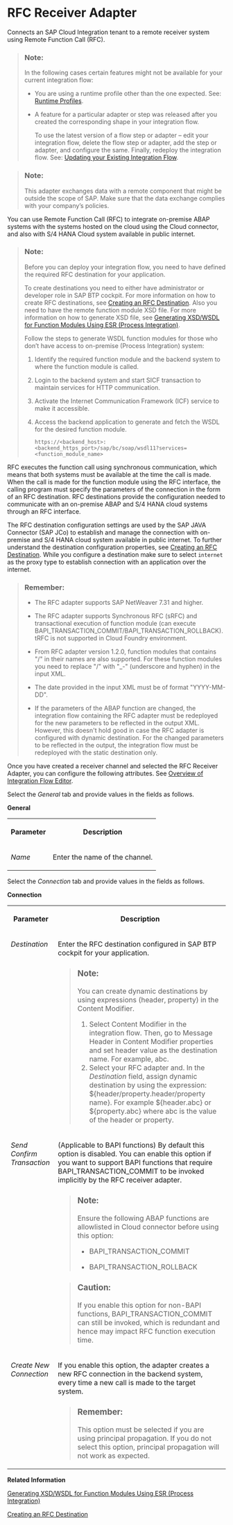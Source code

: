 <!-- loio5c76048b04594888a47e74d35a91c08a -->

# RFC Receiver Adapter

Connects an SAP Cloud Integration tenant to a remote receiver system using Remote Function Call \(RFC\).

> ### Note:  
> In the following cases certain features might not be available for your current integration flow:
> 
> -   You are using a runtime profile other than the one expected. See: [Runtime Profiles](IntegrationSettings/runtime-profiles-8007daa.md).
> 
> -   A feature for a particular adapter or step was released after you created the corresponding shape in your integration flow.
> 
>     To use the latest version of a flow step or adapter – edit your integration flow, delete the flow step or adapter, add the step or adapter, and configure the same. Finally, redeploy the integration flow. See: [Updating your Existing Integration Flow](updating-your-existing-integration-flow-1f9e879.md).

> ### Note:  
> This adapter exchanges data with a remote component that might be outside the scope of SAP. Make sure that the data exchange complies with your company’s policies.

You can use Remote Function Call \(RFC\) to integrate on-premise ABAP systems with the systems hosted on the cloud using the Cloud connector, and also with S/4 HANA Cloud system available in public internet.

> ### Note:  
> Before you can deploy your integration flow, you need to have defined the required RFC destination for your application.
> 
> To create destinations you need to either have administrator or developer role in SAP BTP cockpit. For more information on how to create RFC destinations, see [Creating an RFC Destination](creating-an-rfc-destination-3b55fa7.md). Also you need to have the remote function module XSD file. For more information on how to generate XSD file, see [Generating XSD/WSDL for Function Modules Using ESR \(Process Integration\)](generating-xsd-wsdl-for-function-modules-using-esr-process-integration-57a6b6e.md).
> 
> Follow the steps to generate WSDL function modules for those who don’t have access to on-premise \(Process Integration\) system:
> 
> 1.  Identify the required function module and the backend system to where the function module is called.
> 
> 2.  Login to the backend system and start SICF transaction to maintain services for HTTP communication.
> 
> 3.  Activate the Internet Communication Framework \(ICF\) service to make it accessible.
> 
> 4.  Access the backend application to generate and fetch the WSDL for the desired function module.
> 
>     `https://<backend_host>:<backend_https_port>/sap/bc/soap/wsdl11?services=<function_module_name>`

RFC executes the function call using synchronous communication, which means that both systems must be available at the time the call is made. When the call is made for the function module using the RFC interface, the calling program must specify the parameters of the connection in the form of an RFC destination. RFC destinations provide the configuration needed to communicate with an on-premise ABAP and S/4 HANA cloud systems through an RFC interface.

The RFC destination configuration settings are used by the SAP JAVA Connector \(SAP JCo\) to establish and manage the connection with on-premise and S/4 HANA cloud system available in public internet. To further understand the destination configuration properties, see [Creating an RFC Destination](creating-an-rfc-destination-3b55fa7.md). While you configure a destination make sure to select `internet` as the proxy type to establish connection with an application over the internet.

> ### Remember:  
> -   The RFC adapter supports SAP NetWeaver 7.31 and higher.
> 
> -   The RFC adapter supports Synchronous RFC \(sRFC\) and transactional execution of function module \(can execute BAPI\_TRANSACTION\_COMMIT/BAPI\_TRANSACTION\_ROLLBACK\). tRFC is not supported in Cloud Foundry environment.
> 
> -   From RFC adapter version 1.2.0, function modules that contains "/" in their names are also supported. For these function modules you need to replace "/" with "\_-" \(underscore and hyphen\) in the input XML.
> 
> -   The date provided in the input XML must be of format "YYYY-MM-DD".
> 
> -   If the parameters of the ABAP function are changed, the integration flow containing the RFC adapter must be redeployed for the new parameters to be reflected in the output XML. However, this doesn't hold good in case the RFC adapter is configured with dynamic destination. For the changed parameters to be reflected in the output, the integration flow must be redeployed with the static destination only.

Once you have created a receiver channel and selected the RFC Receiver Adapter, you can configure the following attributes. See [Overview of Integration Flow Editor](overview-of-integration-flow-editor-db10beb.md).

Select the *General* tab and provide values in the fields as follows.

**General**


<table>
<tr>
<th valign="top">

Parameter

</th>
<th valign="top">

Description

</th>
</tr>
<tr>
<td valign="top">

*Name*

</td>
<td valign="top">

Enter the name of the channel.

</td>
</tr>
</table>

Select the *Connection* tab and provide values in the fields as follows.

**Connection**


<table>
<tr>
<th valign="top">

Parameter

</th>
<th valign="top">

Description

</th>
</tr>
<tr>
<td valign="top">

*Destination* 

</td>
<td valign="top">

Enter the RFC destination configured in SAP BTP cockpit for your application.

> ### Note:  
> You can create dynamic destinations by using expressions \(header, property\) in the Content Modifier.
> 
> 1.  Select Content Modifier in the integration flow. Then, go to Message Header in Content Modifier properties and set header value as the destination name. For example, abc.
> 2.  Select your RFC adapter and. In the *Destination* field, assign dynamic destination by using the expression: $\{header/property.header/property name\}. For example $\{header.abc\} or $\{property.abc\} where abc is the value of the header or property.



</td>
</tr>
<tr>
<td valign="top">

*Send Confirm Transaction* 

</td>
<td valign="top">

\(Applicable to BAPI functions\) By default this option is disabled. You can enable this option if you want to support BAPI functions that require BAPI\_TRANSACTION\_COMMIT to be invoked implicitly by the RFC receiver adapter.

> ### Note:  
> Ensure the following ABAP functions are allowlisted in Cloud connector before using this option:
> 
> -   BAPI\_TRANSACTION\_COMMIT
> 
> -   BAPI\_TRANSACTION\_ROLLBACK

> ### Caution:  
> If you enable this option for non-BAPI functions, BAPI\_TRANSACTION\_COMMIT can still be invoked, which is redundant and hence may impact RFC function execution time.



</td>
</tr>
<tr>
<td valign="top">

*Create New Connection* 

</td>
<td valign="top">

If you enable this option, the adapter creates a new RFC connection in the backend system, every time a new call is made to the target system.

> ### Remember:  
> This option must be selected if you are using principal propagation. If you do not select this option, principal propagation will not work as expected.



</td>
</tr>
</table>

**Related Information**  


[Generating XSD/WSDL for Function Modules Using ESR \(Process Integration\)](generating-xsd-wsdl-for-function-modules-using-esr-process-integration-57a6b6e.md "Generate an XSD/WSDL file for a function module using the Enterprise Services Repository (ESR).")

[Creating an RFC Destination](creating-an-rfc-destination-3b55fa7.md "Create an RFC destination by adding necessary properties before using it in the integration flow of RFC adapter.")

